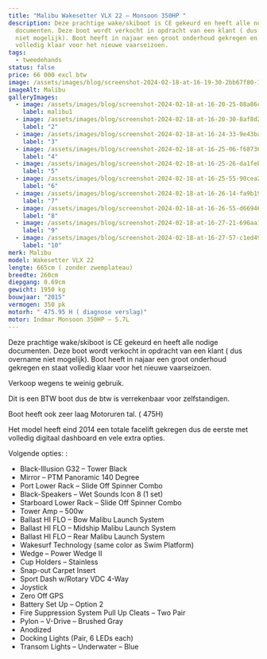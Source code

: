 ```yaml
---
title: "Malibu Wakesetter VLX 22 – Monsoon 350HP "
description: Deze prachtige wake/skiboot is CE gekeurd en heeft alle nodige
  documenten. Deze boot wordt verkocht in opdracht van een klant ( dus overname
  niet mogelijk). Boot heeft in najaar een groot onderhoud gekregen en staat
  volledig klaar voor het nieuwe vaarseizoen.
tags:
  - tweedehands
status: false
price: 66 000 excl btw
image: /assets/images/blog/screenshot-2024-02-18-at-16-19-30-2bb67f80-1a04-40b6-9f06-49401c7e2f62-avif-image-498-×-664-pixels-.png
imageAlt: Malibu
galleryImages:
  - image: /assets/images/blog/screenshot-2024-02-18-at-16-20-25-08a86c9f-3522-4dca-be49-755b3218b8f4-avif-image-498-×-664-pixels-.png
    label: malibu1
  - image: /assets/images/blog/screenshot-2024-02-18-at-16-20-30-8af8d289-8936-47e6-852c-3c0044bfcef0-avif-image-498-×-664-pixels-.png
    label: "2"
  - image: /assets/images/blog/screenshot-2024-02-18-at-16-24-33-9e43ba08-0921-41b3-810f-ba70c0301280-avif-image-498-×-664-pixels-.png
    label: "3"
  - image: /assets/images/blog/screenshot-2024-02-18-at-16-25-06-f6873667-a1c7-49f3-8919-a80188e3eb8a-avif-image-498-×-664-pixels-.png
    label: "4"
  - image: /assets/images/blog/screenshot-2024-02-18-at-16-25-26-da1feb99-bf26-423a-a2eb-c7031a5b9123-avif-image-498-×-664-pixels-.png
    label: "5"
  - image: /assets/images/blog/screenshot-2024-02-18-at-16-25-55-90cea274-7d7d-42cb-a15b-5ac7c25c32d9-avif-image-498-×-664-pixels-.png
    label: "6"
  - image: /assets/images/blog/screenshot-2024-02-18-at-16-26-14-fa9b19a5-7b43-477d-b108-a942b68879d7-avif-image-498-×-664-pixels-.png
    label: "7"
  - image: /assets/images/blog/screenshot-2024-02-18-at-16-26-55-d669466d-afe5-446d-b897-11ba1eaaad0a-avif-image-498-×-570-pixels-.png
    label: "8"
  - image: /assets/images/blog/screenshot-2024-02-18-at-16-27-21-696aa1d9-2d97-4ea5-a74d-b20bbef462ca-avif-image-498-×-664-pixels-.png
    label: "9"
  - image: /assets/images/blog/screenshot-2024-02-18-at-16-27-57-c1ed496a-cbe6-4e92-a4ee-90587888d39f-avif-image-498-×-285-pixels-.png
    label: "10"
merk: Malibu
model: Wakesetter VLX 22
lengte: 665cm ( zonder zwemplateau)
breedte: 260cm
diepgang: 0.69cm
gewicht: 1950 kg
bouwjaar: "2015"
vermogen: 350 pk
motorh: " 475.95 H ( diagnose verslag)"
motor: Indmar Monsoon 350HP – 5.7L
---
```

Deze prachtige wake/skiboot is CE gekeurd en heeft alle nodige documenten. Deze boot wordt verkocht in opdracht van een klant ( dus overname niet mogelijk). Boot heeft in najaar een groot onderhoud gekregen en staat volledig klaar voor het nieuwe vaarseizoen.

Verkoop wegens te weinig gebruik.

Dit is een BTW boot dus de btw is verrekenbaar voor zelfstandigen.

Boot heeft ook zeer laag Motoruren tal. ( 475H)

Het model heeft eind 2014 een totale facelift gekregen dus de eerste met volledig digitaal dashboard en vele extra opties.

Volgende opties: :

*   Black-Illusion G32 – Tower Black
*   Mirror – PTM Panoramic 140 Degree
*    Port Lower Rack – Slide Off Spinner Combo
*    Black-Speakers – Wet Sounds Icon 8 (1 set)
*    Starboard Lower Rack – Slide Off Spinner Combo
*    Tower Amp – 500w
*    Ballast HI FLO – Bow Malibu Launch System
*    Ballast HI FLO – Midship Malibu Launch System
*    Ballast HI FLO – Rear Malibu Launch System
*    Wakesurf Technology (same color as Swim Platform)
*    Wedge – Power Wedge II
*    Cup Holders – Stainless
*    Snap-out Carpet Insert
*    Sport Dash w/Rotary VDC 4-Way
*    Joystick
*    Zero Off GPS
*    Battery Set Up – Option 2
*    Fire Suppression System Pull Up Cleats – Two Pair
*    Pylon – V-Drive – Brushed Gray
*    Anodized
*    Docking Lights (Pair, 6 LEDs each)
*    Transom Lights – Underwater – Blue
